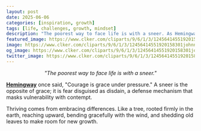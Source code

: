 ```yaml
---
layout: post
date: 2025-06-06
categories: [inspiration, growth]
tags: [life, challenges, growth, mindset]
description: "The poorest way to face life is with a sneer. As Hemingway said, “Courage is grace under pressure.” A sneer is the opposite of grace. It’s fear masked as disdain. Thriving comes from embracing challenges. Like a tree, rooted in the earth, reaching, bending with the wind, and shedding leaves to make room for new ones..."
featured_image: https://www.clker.com/cliparts/9/6/1/3/12456414551920158301johnny_automatic_sneer.svg.med.png
image: https://www.clker.com/cliparts/9/6/1/3/12456414551920158301johnny_automatic_sneer.svg.med.png
og_image: https://www.clker.com/cliparts/9/6/1/3/12456414551920158301johnny_automatic_sneer.svg.med.png
twitter_image: https://www.clker.com/cliparts/9/6/1/3/12456414551920158301johnny_automatic_sneer.svg.med.png
---
```


<p style="text-align: center;"><i>"The poorest way to face life is with a sneer."</i></p>

[**Hemingway**](https://www.goodreads.com/book/show/10799.A_Farewell_to_Arms) once said, "Courage is grace under pressure." 
A sneer is the opposite of grace; it is fear disguised as disdain, a defense mechanism that masks vulnerability with contempt. 

Thriving comes from embracing differences. Like a tree, rooted firmly in the earth, reaching upward, bending gracefully with the wind, and shedding old leaves to make room for new growth.
